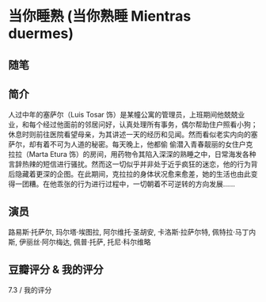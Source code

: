 # 当你睡熟 (当你熟睡 Mientras duermes)

## 随笔

## 简介

人过中年的塞萨尔（Luis Tosar 饰）是某幢公寓的管理员，上班期间他兢兢业业，和每个经过他面前的邻居问好，认真处理所有事务，偶尔帮助住户照看小狗；休息时则前往医院看望母亲，为其讲述一天的经历和见闻。然而看似老实内向的塞萨尔，却有着不可为人道的秘密。每天晚上，他都偷 偷潜入青春靓丽的女住户克拉拉（Marta Etura 饰）的房间，用药物令其陷入深深的熟睡之中，日常海发各种言辞热辣的短信进行骚扰。然而这一切似乎并非处于近乎疯狂的迷恋，他的行为背后隐藏着更深的企图。在此期间，克拉拉的身体状况愈来愈差，她的生活也由此变得一团糟。在他乖张的行为进行过程中，一切朝着不可逆转的方向发展……

## 演员

路易斯·托萨尔, 玛尔塔·埃图拉, 阿尔维托·圣胡安, 卡洛斯·拉萨尔特, 佩特拉·马丁内斯, 伊丽丝·阿尔梅达, 佩普·托萨, 托尼·科尔维略

## 豆瓣评分 & 我的评分

7.3 / 我的评分

